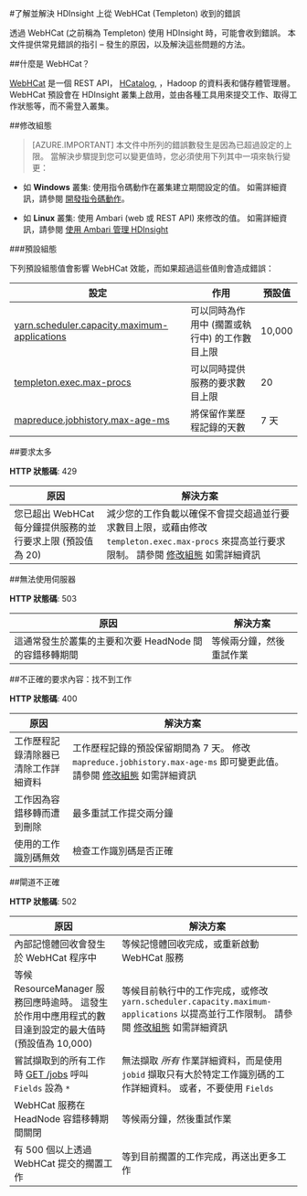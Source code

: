 <properties
 pageTitle="了解並解決 HDInsight 上的 WebHCat 錯誤"
 description="了解 WebHCat 在 HDInsight 上傳回的常見錯誤以及如何解決這些問題。"
 services="hdinsight"
 documentationCenter=""
 authors="Blackmist"
 manager="paulettm"
 editor="cgronlun"
 tags="azure-portal"/>

<tags
 ms.service="hdinsight"
 ms.devlang="na"
 ms.topic="article"
 ms.tgt_pltfrm="na"
 ms.workload="big-data"
 ms.date="12/04/2015"
 ms.author="larryfr"/>

#了解並解決 HDInsight 上從 WebHCat (Templeton) 收到的錯誤

透過 WebHCat (之前稱為 Templeton) 使用 HDInsight 時，可能會收到錯誤。 本文件提供常見錯誤的指引 – 發生的原因，以及解決這些問題的方法。

##什麼是 WebHCat？

[WebHCat](https://cwiki.apache.org/confluence/display/Hive/WebHCat) 是一個 REST API， [HCatalog](https://cwiki.apache.org/confluence/display/Hive/HCatalog), ，Hadoop 的資料表和儲存體管理層。 WebHCat 預設會在 HDInsight 叢集上啟用，並由各種工具用來提交工作、取得工作狀態等，而不需登入叢集。

##修改組態

> [AZURE.IMPORTANT] 本文件中所列的錯誤數發生是因為已超過設定的上限。 當解決步驟提到您可以變更值時，您必須使用下列其中一項來執行變更：

* 如 **Windows** 叢集: 使用指令碼動作在叢集建立期間設定的值。 如需詳細資訊，請參閱 [開發指令碼動作](hdinsight-hadoop-script-actions.md)。

* 如 **Linux** 叢集: 使用 Ambari (web 或 REST API) 來修改的值。 如需詳細資訊，請參閱 [使用 Ambari 管理 HDInsight](hdinsight-hadoop-manage-ambari.md)

###預設組態

下列預設組態值會影響 WebHCat 效能，而如果超過這些值則會造成錯誤：

| 設定 | 作用 | 預設值 |
| ------- | ------------ | ------------- |
| [yarn.scheduler.capacity.maximum-applications][maximum-applications] | 可以同時為作用中 (擱置或執行中) 的工作數目上限 | 10,000 |
| [templeton.exec.max-procs][max-procs] | 可以同時提供服務的要求數目上限 | 20 |
| [mapreduce.jobhistory.max-age-ms][max-age-ms] | 將保留作業歷程記錄的天數 | 7 天 |

##要求太多

**HTTP 狀態碼**: 429

| 原因 | 解決方案 |
| ----- | ---------- |
| 您已超出 WebHCat 每分鐘提供服務的並行要求上限 (預設值為 20) | 減少您的工作負載以確保不會提交超過並行要求數目上限，或藉由修改 `templeton.exec.max-procs` 來提高並行要求限制。 請參閱 [修改組態](#modifying-configuration) 如需詳細資訊 |

##無法使用伺服器

**HTTP 狀態碼**: 503

| 原因 | 解決方案 |
| ---------------- | ------------------- |
| 這通常發生於叢集的主要和次要 HeadNode 間的容錯移轉期間 | 等候兩分鐘，然後重試作業 |

##不正確的要求內容：找不到工作

**HTTP 狀態碼**: 400

| 原因 | 解決方案 |
| ---------------- | ------------------- |
| 工作歷程記錄清除器已清除工作詳細資料 | 工作歷程記錄的預設保留期間為 7 天。 修改 `mapreduce.jobhistory.max-age-ms` 即可變更此值。 請參閱 [修改組態](#modifying-configuration) 如需詳細資訊 |
| 工作因為容錯移轉而遭到刪除 | 最多重試工作提交兩分鐘 |
| 使用的工作識別碼無效 | 檢查工作識別碼是否正確 |

##閘道不正確

**HTTP 狀態碼**: 502

| 原因 | 解決方案 |
| ---------------- | ------------------- |
| 內部記憶體回收會發生於 WebHCat 程序中 | 等候記憶體回收完成，或重新啟動 WebHCat 服務 |
| 等候 ResourceManager 服務回應時逾時。 這發生於作用中應用程式的數目達到設定的最大值時 (預設值為 10,000) | 等候目前執行中的工作完成，或修改 `yarn.scheduler.capacity.maximum-applications` 以提高並行工作限制。 請參閱 [修改組態](#modifying-configuration) 如需詳細資訊  |
| 嘗試擷取到的所有工作時 [GET /jobs](https://cwiki.apache.org/confluence/display/Hive/WebHCat+Reference+Jobs) 呼叫 `Fields` 設為  `*` | 無法擷取 *所有* 作業詳細資料，而是使用 `jobid` 擷取只有大於特定工作識別碼的工作詳細資料。 或者，不要使用 `Fields` |
| WebHCat 服務在 HeadNode 容錯移轉期間關閉 | 等候兩分鐘，然後重試作業 |
| 有 500 個以上透過 WebHCat 提交的擱置工作 | 等到目前擱置的工作完成，再送出更多工作 |

[maximum-applications]: http://docs.hortonworks.com/HDPDocuments/HDP2/HDP-2.1.3/bk_system-admin-guide/content/setting_application_limits.html
[max-procs]: https://hive.apache.org/javadocs/hcat-r0.5.0/configuration.html
[max-age-ms]: http://docs.hortonworks.com/HDPDocuments/HDP2/HDP-2.0.6.0/ds_Hadoop/hadoop-mapreduce-client/hadoop-mapreduce-client-core/mapred-default.xml
 
